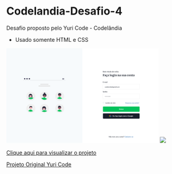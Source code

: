 # Codelandia-Desafio-4
Desafio proposto pelo Yuri Code - Codelândia

- Usado somente HTML e CSS

<img src="Login Codelândia.png" width="400px"> 

<img src="Login Codelândia (mobile).png" width="300px"> 


<a href="https://juliocesarj.github.io/Codelandia-Desafio-4/">Clique aqui para visualizar o projeto</a>

<a href="https://www.figma.com/file/Yb9IBH56g7T1hdIyZ3BMNO/Desafios---Codel%C3%A2ndia?node-id=3738%3A2">Projeto Original Yuri Code</a>
